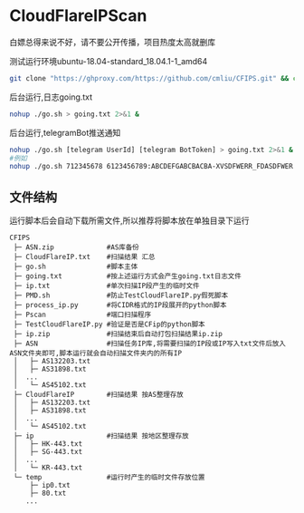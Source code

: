 # CloudFlareIPScan
白嫖总得来说不好，请不要公开传播，项目热度太高就删库


测试运行环境ubuntu-18.04-standard_18.04.1-1_amd64
``` bash
git clone "https://ghproxy.com/https://github.com/cmliu/CFIPS.git" && cd CFIPS && chmod +x go.sh PMD.sh process_ip.py TestCloudFlareIP.py Pscan
```

后台运行,日志going.txt
``` bash
nohup ./go.sh > going.txt 2>&1 &
```

后台运行,telegramBot推送通知
``` bash
nohup ./go.sh [telegram UserId] [telegram BotToken] > going.txt 2>&1 &
#例如
nohup ./go.sh 712345678 6123456789:ABCDEFGABCBACBA-XVSDFWERR_FDASDFWER > going.txt 2>&1 &
```

## 文件结构
运行脚本后会自动下载所需文件,所以推荐将脚本放在单独目录下运行
```
CFIPS
 ├─ ASN.zip             #AS库备份
 ├─ CloudFlareIP.txt    #扫描结果 汇总
 ├─ go.sh               #脚本主体
 ├─ going.txt           #按上述运行方式会产生going.txt日志文件
 ├─ ip.txt              #单次扫描IP段产生的临时文件
 ├─ PMD.sh              #防止TestCloudFlareIP.py假死脚本
 ├─ process_ip.py       #将CIDR格式的IP段展开的python脚本
 ├─ Pscan               #端口扫描程序
 ├─ TestCloudFlareIP.py #验证是否是CFip的python脚本
 ├─ ip.zip              #扫描结束后自动打包扫描结果ip.zip
 ├─ ASN                 #扫描任务IP库,将需要扫描的IP段或IP写入txt文件后放入ASN文件夹即可,脚本运行就会自动扫描文件夹内的所有IP
 │   ├─ AS132203.txt
 │   ├─ AS31898.txt
 │  ...
 │   └─ AS45102.txt
 ├─ CloudFlareIP        #扫描结果 按AS整理存放
 │   ├─ AS132203.txt
 │   ├─ AS31898.txt
 │  ...
 │   └─ AS45102.txt
 ├─ ip                  #扫描结果 按地区整理存放
 │   ├─ HK-443.txt
 │   ├─ SG-443.txt
 │  ...
 │   └─ KR-443.txt
 └─ temp                #运行时产生的临时文件存放位置
     ├─ ip0.txt
     ├─ 80.txt
    ...
```
